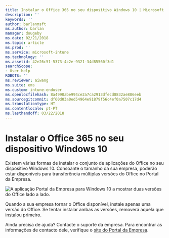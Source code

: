 ```yaml
---
title: Instalar o Office 365 no seu dispositivo Windows 10 | Microsoft Docs
description: ''
keywords: ''
author: barlanmsft
ms.author: barlan
manager: dougeby
ms.date: 02/21/2018
ms.topic: article
ms.prod: ''
ms.service: microsoft-intune
ms.technology: ''
ms.assetid: 42e26c51-5373-4c2e-9321-34d85560f3d1
searchScope:
- User help
ROBOTS: ''
ms.reviewer: aiwang
ms.suite: ems
ms.custom: intune-enduser
ms.openlocfilehash: 8a4990abe994ce2a7ca2913dfecd8832ae886eeb
ms.sourcegitcommit: df60d03a0ed54964e91879f56c4ef0a7507c17d4
ms.translationtype: HT
ms.contentlocale: pt-PT
ms.lasthandoff: 03/22/2018
---
```

# <a name="installing-office-365-on-your-windows-10-device"></a>Instalar o Office 365 no seu dispositivo Windows 10

Existem várias formas de instalar o conjunto de aplicações do Office no seu dispositivo Windows 10. Consoante o tamanho da sua empresa, poderão estar disponíveis para transferência múltiplas versões do Office no Portal da Empresa.

![A aplicação Portal da Empresa para Windows 10 a mostrar duas versões do Office lado a lado.](./media/multiple-office-installs-cp-win10.png)

Quando a sua empresa tornar o Office disponível, instale apenas uma versão do Office. Se tentar instalar ambas as versões, removerá aquela que instalou primeiro.

Ainda precisa de ajuda? Contacte o suporte da empresa. Para encontrar as informações de contacto dele, verifique o [site do Portal da Empresa](https://portal.manage.microsoft.com#HelpDeskDialog).
